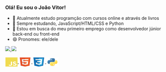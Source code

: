 ### Olá! Eu sou o João Vitor!

- 🔭 Atualmente estudo programção com cursos online e através de livros
- 🌱 Sempre estudando, JavaScript/HTML/CSS e Python
- 👯 Estou em busca do meu primeiro emprego como desenvolvedor júnior back-end ou front-end
- 😄 Pronomes: ele/dele

<div>
  <a href="https://github.com/joaovrferreira">
  <img height="180em" src="https://github-readme-stats.vercel.app/api?username=joaovrferreira&show_icons=true&theme=dark&include_all_commits=true&count_private=true"/>
  <img height="180em" src="https://github-readme-stats.vercel.app/api/top-langs/?username=joaovrferreira&layout=compact&langs_count=7&theme=dark"/>
</div>
<div style="display: inline_block"><br>
  <img align="center" alt="Rafa-Js" height="30" width="40" src="https://raw.githubusercontent.com/devicons/devicon/master/icons/javascript/javascript-plain.svg">
  <img align="center" alt="Rafa-HTML" height="30" width="40" src="https://raw.githubusercontent.com/devicons/devicon/master/icons/html5/html5-original.svg">
  <img align="center" alt="Rafa-CSS" height="30" width="40" src="https://raw.githubusercontent.com/devicons/devicon/master/icons/css3/css3-original.svg">
  <img align="center" alt="Rafa-Python" height="30" width="40" src="https://raw.githubusercontent.com/devicons/devicon/master/icons/python/python-original.svg">
 </div>
